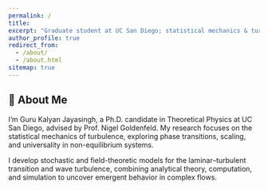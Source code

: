 ```yaml
---
permalink: /
title: 
excerpt: "Graduate student at UC San Diego; statistical mechanics & turbulence."
author_profile: true
redirect_from:
  - /about/
  - /about.html
sitemap: true
---
```

## 👋 About Me

I’m Guru Kalyan Jayasingh, a Ph.D. candidate in Theoretical Physics at UC San Diego, advised by Prof. Nigel Goldenfeld. My research focuses on the statistical mechanics of turbulence, exploring phase transitions, scaling, and universality in non-equilibrium systems.

I develop stochastic and field-theoretic models for the laminar–turbulent transition and wave turbulence, combining analytical theory, computation, and simulation to uncover emergent behavior in complex flows.





<!--
m **Guru Kalyan Jayasingh**, a PhD candidate in Theoretical Physics at UC San Diego, working with **Prof. Nigel Goldenfeld** on the statistical mechanics of turbulence.

My research focuses on phase transitions and emergent phenomena in non-equilibrium systems, spanning topics like transition to turbulence in shear flows, spontaneous stochasticity, and wave turbulence.



Beyond physics, I’m deeply interested in the computational side of complex systems — building stochastic simulations, field-theoretic models, and machine learning pipelines to uncover universal behavior in turbulence and pattern formation.

------

### 🔬 Academic Interests

- Turbulence & Statistical Mechanics
- Renormalization group 
- Nonlinear Dynamics & Critical Phenomena
- Computational Physics (C++, Python, Julia)
- Machine Learning & Quantitative Modeling
-->



